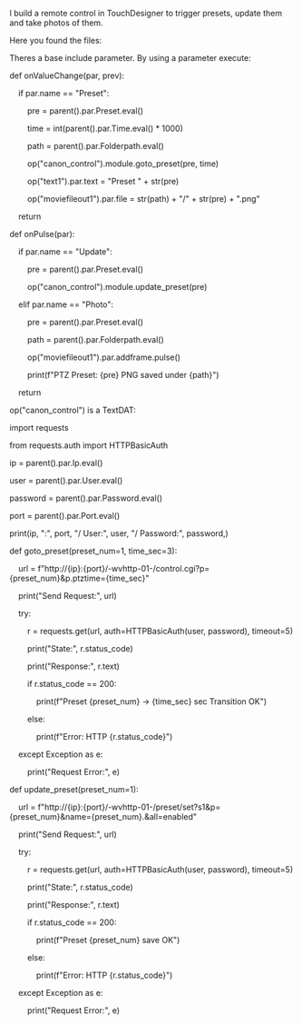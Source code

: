 I build a remote control in TouchDesigner to trigger presets, update them and take photos of them.

Here you found the files:


Theres a base include parameter. By using a parameter execute:

def onValueChange(par, prev):

    if par.name == "Preset":

        pre = parent().par.Preset.eval()

        time = int(parent().par.Time.eval() * 1000)

        path = parent().par.Folderpath.eval()



        op("canon_control").module.goto_preset(pre, time)

        op("text1").par.text = "Preset " + str(pre)

        op("moviefileout1").par.file = str(path) + "/" + str(pre) + ".png"

    return



def onPulse(par):

    if par.name == "Update":

        pre = parent().par.Preset.eval()

        op("canon_control").module.update_preset(pre)



    elif par.name == "Photo":

        pre = parent().par.Preset.eval()

        path = parent().par.Folderpath.eval()

        op("moviefileout1").par.addframe.pulse()

        print(f"PTZ Preset: {pre} PNG saved under {path}")

    return

op("canon_control") is a TextDAT:

import requests

from requests.auth import HTTPBasicAuth 



ip = parent().par.Ip.eval()

user = parent().par.User.eval()

password = parent().par.Password.eval()

port = parent().par.Port.eval()



print(ip, ":", port, "/ User:", user, "/ Password:", password,)





def goto_preset(preset_num=1, time_sec=3):

    url = f"http://{ip}:{port}/-wvhttp-01-/control.cgi?p={preset_num}&p.ptztime={time_sec}"



    print("Send Request:", url)

    try:

        r = requests.get(url, auth=HTTPBasicAuth(user, password), timeout=5)

        print("State:", r.status_code)

        print("Response:", r.text)

        if r.status_code == 200:

            print(f"Preset {preset_num} → {time_sec} sec Transition OK")

        else:

            print(f"Error: HTTP {r.status_code}")

    except Exception as e:

        print("Request Error:", e)





def update_preset(preset_num=1):

    url = f"http://{ip}:{port}/-wvhttp-01-/preset/set?s1&p={preset_num}&name={preset_num}.&all=enabled"



    print("Send Request:", url)

    try:

        r = requests.get(url, auth=HTTPBasicAuth(user, password), timeout=5)

        print("State:", r.status_code)

        print("Response:", r.text)

        if r.status_code == 200:

            print(f"Preset {preset_num} save OK")

        else:

            print(f"Error: HTTP {r.status_code}")

    except Exception as e:

        print("Request Error:", e)
